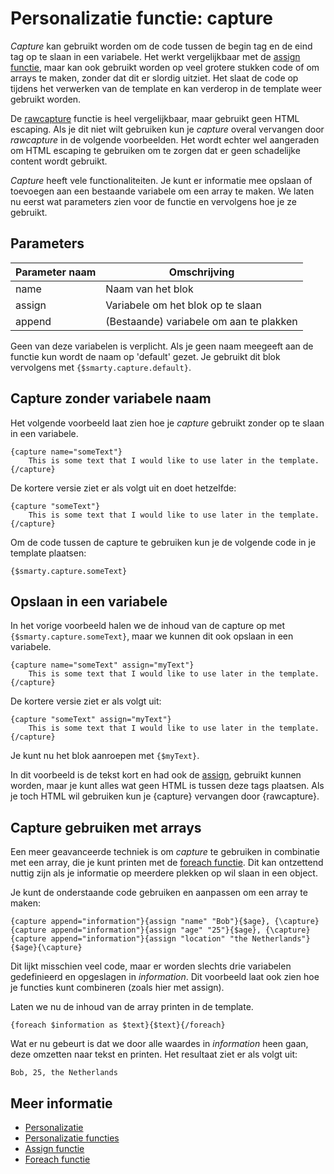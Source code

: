# Personalizatie functie: capture

*Capture* kan gebruikt worden om de code tussen de begin tag en de eind 
tag op te slaan in een variabele. Het werkt vergelijkbaar met de [assign functie](./personalization-functions-assign), 
maar kan ook gebruikt worden op veel grotere stukken code of om arrays te maken, 
zonder dat dit er slordig uitziet. Het slaat de code op tijdens het verwerken 
van de template en kan verderop in de template weer gebruikt worden. 

De [rawcapture](./personalization-functions-rawcapture) 
functie is heel vergelijkbaar, maar gebruikt geen HTML escaping. Als je 
dit niet wilt gebruiken kun je *capture* overal vervangen door *rawcapture* 
in de volgende voorbeelden. Het wordt echter wel aangeraden om HTML 
escaping te gebruiken om te zorgen dat er geen schadelijke content 
wordt gebruikt.

*Capture* heeft vele functionaliteiten. Je kunt er informatie mee opslaan of 
toevoegen aan een bestaande variabele om een array te maken. We laten nu eerst 
wat parameters zien voor de functie en vervolgens hoe je ze gebruikt.

## Parameters

| Parameter naam | Omschrijving                             |
|----------------|------------------------------------------|
| name           | Naam van het blok                        |
| assign         | Variabele om het blok op te slaan        |
| append         | (Bestaande) variabele om aan te plakken  |

Geen van deze variabelen is verplicht. Als je geen naam meegeeft aan 
de functie kun wordt de naam op 'default' gezet. Je gebruikt dit blok 
vervolgens met `{$smarty.capture.default}`.


## Capture zonder variabele naam

Het volgende voorbeeld laat zien hoe je *capture* gebruikt zonder op 
te slaan in een variabele.

    {capture name="someText"}
        This is some text that I would like to use later in the template.
    {/capture}
    
De kortere versie ziet er als volgt uit en doet hetzelfde:

    {capture "someText"}
        This is some text that I would like to use later in the template.
    {/capture}
    
Om de code tussen de capture te gebruiken kun je de volgende code in je 
template plaatsen:

    {$smarty.capture.someText}


## Opslaan in een variabele

In het vorige voorbeeld halen we de inhoud van de capture op met 
`{$smarty.capture.someText}`, maar we kunnen dit ook opslaan in een 
variabele.

    {capture name="someText" assign="myText"}
        This is some text that I would like to use later in the template.
    {/capture}
    
De kortere versie ziet er als volgt uit:
    
    {capture "someText" assign="myText"}
        This is some text that I would like to use later in the template.
    {/capture}
    
Je kunt nu het blok aanroepen met `{$myText}`.
    
In dit voorbeeld is de tekst kort en had ook de [assign](./personalization-functions-assign), 
gebruikt kunnen worden, maar je kunt alles wat geen HTML is tussen deze 
tags plaatsen. Als je toch HTML wil gebruiken kun je {capture} vervangen 
door {rawcapture}.


## Capture gebruiken met arrays

Een meer geavanceerde techniek is om *capture* te gebruiken in combinatie
met een array, die je kunt printen met de [foreach functie](./personalization-functions-foreach). 
Dit kan ontzettend nuttig zijn als je informatie op meerdere plekken op wil 
slaan in een object.

Je kunt de onderstaande code gebruiken en aanpassen om een array te maken:

    {capture append="information"}{assign "name" "Bob"}{$age}, {\capture}
    {capture append="information"}{assign "age" "25"}{$age}, {\capture}
    {capture append="information"}{assign "location" "the Netherlands"}{$age}{\capture}
    
Dit lijkt misschien veel code, maar er worden slechts drie variabelen 
gedefinieerd en opgeslagen in *information*. Dit voorbeeld laat ook zien 
hoe je functies kunt combineren (zoals hier met assign). 

Laten we nu de inhoud van de array printen in de template.

    {foreach $information as $text}{$text}{/foreach}
    
Wat er nu gebeurt is dat we door alle waardes in *information* heen gaan, 
deze omzetten naar tekst en printen. Het resultaat ziet er als volgt uit:

`Bob, 25, the Netherlands`

## Meer informatie

* [Personalizatie](./personalization)
* [Personalizatie functies](./personalization-functions)
* [Assign functie](./personalization-functions-assign)
* [Foreach functie](./personalization-functions-foreach)
